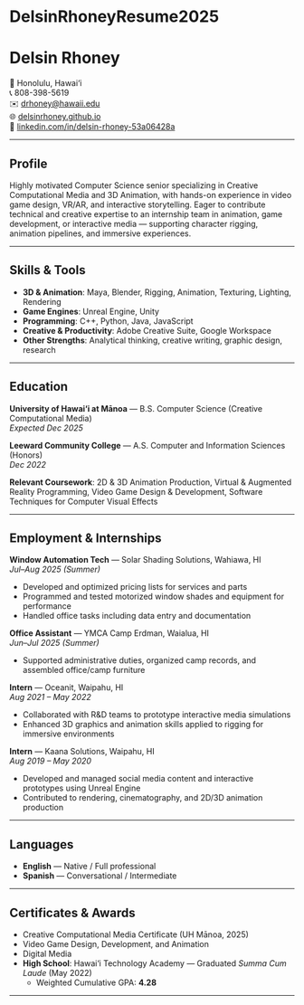# DelsinRhoneyResume2025

# Delsin Rhoney

📍 Honolulu, Hawai‘i  
📞 808-398-5619  
✉️ [drhoney@hawaii.edu](mailto:drhoney@hawaii.edu)  
🌐 [delsinrhoney.github.io](https://delsinrhoney.github.io)  
🔗 [linkedin.com/in/delsin-rhoney-53a06428a](https://www.linkedin.com/in/delsin-rhoney-53a06428a)

---

## Profile
Highly motivated Computer Science senior specializing in Creative Computational Media and 3D Animation, with hands-on experience in video game design, VR/AR, and interactive storytelling. Eager to contribute technical and creative expertise to an internship team in animation, game development, or interactive media — supporting character rigging, animation pipelines, and immersive experiences.

---

## Skills & Tools
- **3D & Animation**: Maya, Blender, Rigging, Animation, Texturing, Lighting, Rendering  
- **Game Engines**: Unreal Engine, Unity  
- **Programming**: C++, Python, Java, JavaScript  
- **Creative & Productivity**: Adobe Creative Suite, Google Workspace  
- **Other Strengths**: Analytical thinking, creative writing, graphic design, research

---

## Education
**University of Hawai‘i at Mānoa** — B.S. Computer Science (Creative Computational Media)  
*Expected Dec 2025*  

**Leeward Community College** — A.S. Computer and Information Sciences (Honors)  
*Dec 2022*  

**Relevant Coursework**: 2D & 3D Animation Production, Virtual & Augmented Reality Programming, Video Game Design & Development, Software Techniques for Computer Visual Effects

---

## Employment & Internships
**Window Automation Tech** — Solar Shading Solutions, Wahiawa, HI  
*Jul–Aug 2025 (Summer)*  
- Developed and optimized pricing lists for services and parts  
- Programmed and tested motorized window shades and equipment for performance  
- Handled office tasks including data entry and documentation  

**Office Assistant** — YMCA Camp Erdman, Waialua, HI  
*Jun–Jul 2025 (Summer)*  
- Supported administrative duties, organized camp records, and assembled office/camp furniture  

**Intern** — Oceanit, Waipahu, HI  
*Aug 2021 – May 2022*  
- Collaborated with R&D teams to prototype interactive media simulations  
- Enhanced 3D graphics and animation skills applied to rigging for immersive environments  

**Intern** — Kaana Solutions, Waipahu, HI  
*Aug 2019 – May 2020*  
- Developed and managed social media content and interactive prototypes using Unreal Engine  
- Contributed to rendering, cinematography, and 2D/3D animation production  

---

## Languages
- **English** — Native / Full professional  
- **Spanish** — Conversational / Intermediate  

---

## Certificates & Awards
- Creative Computational Media Certificate (UH Mānoa, 2025)  
- Video Game Design, Development, and Animation  
- Digital Media  
- **High School**: Hawai‘i Technology Academy — Graduated *Summa Cum Laude* (May 2022)  
  - Weighted Cumulative GPA: **4.28**  

---
